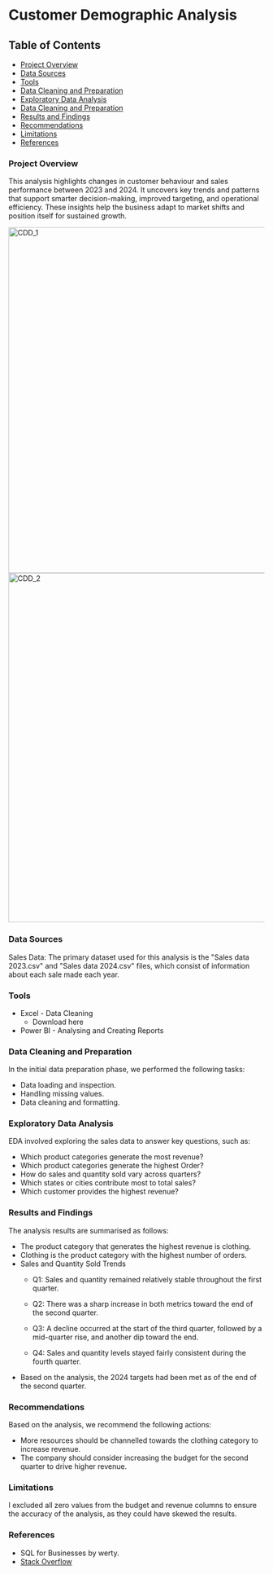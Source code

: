 # Customer Demographic Analysis
## Table of Contents
- [Project Overview](#project-overview)
- [Data Sources](#data-sources)
- [Tools](#tools)
- [Data Cleaning and Preparation ](#data-cleaning-and-preparation)
- [Exploratory Data Analysis](#exploratory-data-analysis)
- [Data Cleaning and Preparation ](#data-cleaning-and-preparation)
- [Results and Findings](#results-and-findings)
- [Recommendations](#recommendations)
- [Limitations](#limitations)
- [References](#references)
  
### Project Overview
This analysis highlights changes in customer behaviour and sales performance between 2023 and 2024. It uncovers key trends and patterns that support smarter decision-making, improved targeting, and operational efficiency. These insights help the business adapt to market shifts and position itself for sustained growth.

<img width="679" alt="CDD_1" src="https://github.com/user-attachments/assets/5b2cef38-5703-4792-9312-4c2bdacb4c67" />

<img width="686" alt="CDD_2" src="https://github.com/user-attachments/assets/c98c7564-539b-403d-a875-9d85b6e73b2d" />

### Data Sources
Sales Data: The primary dataset used for this analysis is the "Sales data 2023.csv" and "Sales data 2024.csv" files, which consist of information about each sale made each year.

### Tools
-  Excel - Data Cleaning
   -  Download here
-  Power BI - Analysing and Creating Reports
### Data Cleaning and Preparation
In the initial data preparation phase, we performed the following tasks:
-  Data loading and inspection.
-  Handling missing values.
-  Data cleaning and formatting.
### Exploratory Data Analysis
EDA involved exploring the sales data to answer key questions, such as:
- Which product categories generate the most revenue?
- Which product categories generate the highest Order?
- How do sales and quantity sold vary across quarters?
- Which states or cities contribute most to total sales?
- Which customer provides the highest revenue?
### Results and Findings
The analysis results are summarised as follows:
-  The product category that generates the highest revenue is clothing.
-  Clothing is the product category with the highest number of orders.
- Sales and Quantity Sold Trends
  - Q1: Sales and quantity remained relatively stable throughout the first quarter.

  - Q2: There was a sharp increase in both metrics toward the end of the second quarter.

  - Q3: A decline occurred at the start of the third quarter, followed by a mid-quarter rise, and another dip toward the end.

  - Q4: Sales and quantity levels stayed fairly consistent during the fourth quarter.
- Based on the analysis, the 2024 targets had been met as of the end of the second quarter.
### Recommendations
Based on the analysis, we recommend the following actions:
-  More resources should be channelled towards the clothing category to increase revenue.
-  The company should consider increasing the budget for the second quarter to drive higher revenue.
### Limitations
I excluded all zero values from the budget and revenue columns to ensure the accuracy of the analysis, as they could have skewed the results. 

### References
-  SQL for Businesses by werty.
-  [Stack Overflow](https://stack.com)

